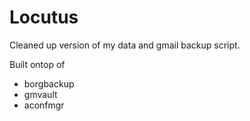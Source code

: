# Locutus

Cleaned up version of my data and gmail backup script. 

Built ontop of
* borgbackup
* gmvault
* aconfmgr
